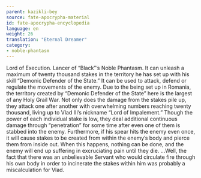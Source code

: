```yaml
---
parent: kazikli-bey
source: fate-apocrypha-material
id: fate-apocrypha-encyclopedia
language: en
weight: 26
translation: "Eternal Dreamer"
category:
- noble-phantasm
---
```


Lord of Execution. Lancer of “Black”’s Noble Phantasm. It can unleash a maximum of twenty thousand stakes in the territory he has set up with his skill “Demonic Defender of the State.” It can be used to attack, defend or regulate the movements of the enemy. Due to the being set up in Romania, the territory created by “Demonic Defender of the State” here is the largest of any Holy Grail War. Not only does the damage from the stakes pile up, they attack one after another with overwhelming numbers reaching twenty thousand, living up to Vlad III’s nickname “Lord of Impalement.”
Though the power of each individual stake is low, they deal additional continuous damage through “penetration” for some time after even one of them is stabbed into the enemy. Furthermore, if his spear hits the enemy even once, it will cause stakes to be created from within the enemy’s body and pierce them from inside out. When this happens, nothing can be done, and the enemy will end up suffering in excruciating pain until they die.
…Well, the fact that there was an unbelievable Servant who would circulate fire through his own body in order to incinerate the stakes within him was probably a miscalculation for Vlad.
